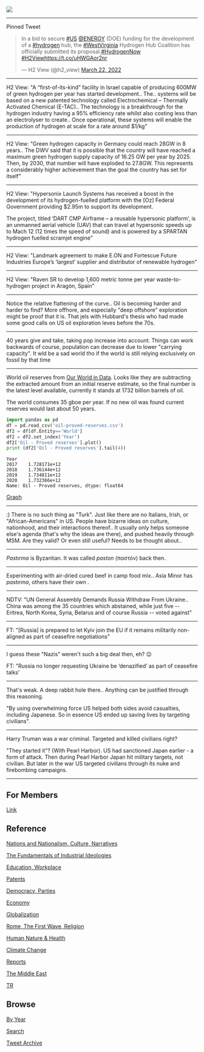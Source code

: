 <img src="https://drive.google.com/uc?export=view&id=1B2wf9R7AMH1d7Vw6e2mucLbIQ5NSjir7"/>

---

Pinned Tweet

<blockquote class="twitter-tweet"><p lang="en" dir="ltr">In a bid to secure <a href="https://twitter.com/hashtag/US?src=hash&amp;ref_src=twsrc%5Etfw">#US</a> <a href="https://twitter.com/ENERGY?ref_src=twsrc%5Etfw">@ENERGY</a> (DOE) funding for the development of a <a href="https://twitter.com/hashtag/hydrogen?src=hash&amp;ref_src=twsrc%5Etfw">#hydrogen</a> hub, the <a href="https://twitter.com/hashtag/WestVirginia?src=hash&amp;ref_src=twsrc%5Etfw">#WestVirginia</a> Hydrogen Hub Coalition has officially submitted its proposal.<a href="https://twitter.com/hashtag/HydrogenNow?src=hash&amp;ref_src=twsrc%5Etfw">#HydrogenNow</a> <a href="https://twitter.com/hashtag/H2View?src=hash&amp;ref_src=twsrc%5Etfw">#H2View</a><a href="https://t.co/uHWGAor2nr">https://t.co/uHWGAor2nr</a></p>&mdash; H2 View (@h2_view) <a href="https://twitter.com/h2_view/status/1506200810857844740?ref_src=twsrc%5Etfw">March 22, 2022</a></blockquote> <script async src="https://platform.twitter.com/widgets.js" charset="utf-8"></script>

---

H2 View: "A “first-of-its-kind” facility in Israel capable of
producing 600MW of green hydrogen per year has started
development.. The.. systems will be based on a new patented technology
called Electrochemical – Thermally Activated Chemical (E-TAC).. The
technology is a breakthrough for the hydrogen industry having a 95%
efficiency rate whilst also costing less than an electrolyser to
create.. Once operational, these systems will enable the production of
hydrogen at scale for a rate around $1/kg"

---

H2 View: "Green hydrogen capacity in Germany could reach 28GW in 8
years.. The DWV said that it is possible that the country will have
reached a maximum green hydrogen supply capacity of 16.25 GW per year
by 2025. Then, by 2030, that number will have exploded to 27.8GW. This
represents a considerably higher achievement than the goal the country
has set for itself"

---

H2 View: "Hypersonix Launch Systems has received a boost in the
development of its hydrogen-fuelled platform with the [Oz] Federal
Government providing $2.95m to support its development.

The project, titled ‘DART CMP Airframe – a reusable hypersonic
platform’, is an unmanned aerial vehicle (UAV) that can travel at
hypersonic speeds up to Mach 12 (12 times the speed of sound) and is
powered by a SPARTAN hydrogen fuelled scramjet engine"

---

H2 View: "Landmark agreement to make E.ON and Fortescue Future
Industries Europe’s ‘largest’ supplier and distributor of renewable
hydrogen"

---

H2 View: "Raven SR to develop 1,600 metric tonne per year
waste-to-hydrogen project in Aragón, Spain"

---

Notice the relative flattening of the curve.. Oil is becoming harder
and harder to find? More offhore, and especially "deep offshore"
exploration might be proof that it is. That jels with Hubbard's thesis
who had made some good calls on US oil exploration leves before the
70s.

---

40 years give and take, taking pop increase into account. Things can work
backwards of course, population can decrease due to lower "carrying capacity".
It wld be a sad world tho if the world is still relying exclusively on fossil
by that time

---

World oil reserves from [Our World in Data](https://ourworldindata.org/grapher/oil-proved-reserves?country=~OWID_WRL).
Looks like they are subtracting the extracted amount from an initial reserve estimate,
so the final number is the latest level available, currently it stands at
1732 billion barrels of oil.

The world consumes 35 gboe per year. If no new oil was found current
reserves would last about 50 years.

```python
import pandas as pd
df = pd.read_csv('oil-proved-reserves.csv')
df2 = df[df.Entity=='World']
df2 = df2.set_index('Year')
df2['Oil - Proved reserves'].plot()
print (df2['Oil - Proved reserves'].tail(4))
```

```text
Year
2017    1.728171e+12
2018    1.736144e+12
2019    1.734811e+12
2020    1.732366e+12
Name: Oil - Proved reserves, dtype: float64
```

[Graph](https://pbs.twimg.com/media/FPF4zH4X0AYbcDU?format=png&name=small)

---

:) There is no such thing as "Turk". Just like there are no Italians,
Irish, or "African-Americans" in US. People have bizarre ideas on
culture, nationhood, and their interactions thereof.. It usually only
helps someone else's agenda (that's why the ideas are there), and
pushed heavily through MSM. Are they valid? Or even still useful?
Needs to be thought about..

---

*Pastırma* is Byzantian. It was called *paston* (παστόν) back then.

---

Experimenting with air-dried cured beef in camp food mix.. Asia Minor
has *pastırma*, others have their own .

---

NDTV: "UN General Assembly Demands Russia Withdraw From
Ukraine.. China was among the 35 countries which abstained, while just
five -- Eritrea, North Korea, Syria, Belarus and of course Russia --
voted against"

---

FT: "[Russia] is prepared to let Kyiv join the EU if it remains
militarily non-aligned as part of ceasefire negotiations"

---

I guess these "Nazis" weren't such a big deal then, eh? 😉

FT: "Russia no longer requesting Ukraine be ‘denazified’ as part of ceasefire talks'

---

That's weak. A deep rabbit hole there.. Anything can be justified through this
reasoning.

"By using overwhelming force US helped both sides avoid casualties,
including Japanese. So in essence US ended up saving lives by targeting
civilians".

---

Harry Truman was a war criminal. Targeted and killed civilians right?

"They started it"? (With Pearl Harbor). US had sanctioned Japan
earlier - a form of attack. Then during Pearl Harbor Japan hit
military targets, not civilian. But later in the war US targeted
civilians through its nuke and firebombing campaigns.

---

## For Members

[Link](https://thirdwave-members.herokuapp.com)

## Reference

[Nations and Nationalism, Culture, Narratives](/2013/02/nations-and-nationalism.md)

[The Fundamentals of Industrial Ideologies](/2011/04/fundamentals-of-industrial-ideologies.md)

[Education, Workplace](2017/09/education-workplace.md)

[Patents](/2018/09/patents.md)

[Democracy, Parties](/2016/11/democracy.md)

[Economy](/2018/05/economy.md)

[Globalization](/2018/09/globalization.md)

[Rome, The First Wave, Religion](/2017/12/rome.md)

[Human Nature & Health](/2020/07/human-nature.md)

[Climate Change](/2018/12/climate.md)

[Reports](/2019/05/reports.md)

[The Middle East](/2019/07/middleeast.md)

[TR](../tr)

## Browse

[By Year](years.md)

[Search](search.html)

[Tweet Archive](/tweets/README.md)



